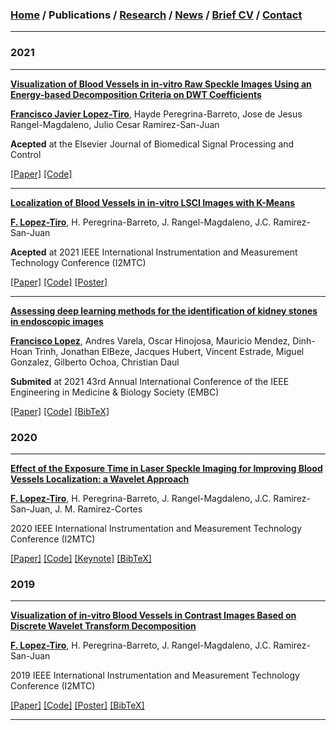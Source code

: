 ###  [Home](/index) / Publications  / [Research](/research) / [News](/news) / [Brief CV](/brief_cv) / [Contact](/contact)
---




### 2021
---

[**Visualization of Blood Vessels  in in-vitro Raw Speckle Images Using an Energy-based Decomposition Criteria on DWT Coefficients**](https://github.com/friscolt/elsevier-wavelet/blob/main/preprint.pdf)

[**Francisco Javier Lopez-Tiro**](https://scholar.google.es/citations?user=IlG06bYAAAAJ&hl=es), Hayde Peregrina-Barreto, Jose de Jesus Rangel-Magdaleno, Julio Cesar Ramirez-San-Juan

**Acepted** at the Elsevier Journal of Biomedical Signal Processing and Control

[[Paper]](https://github.com/friscolt/elsevier-wavelet/blob/main/preprint.pdf)
[[Code]](https://github.com/friscolt/elsevier-wavelet)

---

[**Localization of Blood Vessels in in-vitro LSCI Images with K-Means**](https://github.com/friscolt/i2mtc-2021/blob/main/i2mtc2021.pdf)

[**F. Lopez-Tiro**](https://scholar.google.es/citations?user=IlG06bYAAAAJ&hl=es), H. Peregrina-Barreto, J. Rangel-Magdaleno, J.C. Ramirez-San-Juan

**Acepted**  at 2021 IEEE International Instrumentation and Measurement Technology Conference (I2MTC)

[[Paper]](https://github.com/friscolt/i2mtc-2021/blob/main/i2mtc2021.pdf)
[[Code]](https://github.com/friscolt/i2mtc-2021)
[[Poster]](https://www.researchgate.net/publication/350372727_Localization_of_Blood_Vessels_in_In-Vitro_LSCI_Images_with_K-Means)

---

[**Assessing  deep  learning methods  for  the  identification of kidney  stones in endoscopic images**](https://arxiv.org/abs/2103.01146)

[**Francisco Lopez**](https://scholar.google.es/citations?user=IlG06bYAAAAJ&hl=es), Andres Varela, Oscar Hinojosa, Mauricio Mendez, Dinh-Hoan Trinh, Jonathan ElBeze, Jacques Hubert, Vincent Estrade, Miguel Gonzalez, Gilberto Ochoa, Christian Daul

**Submited** at 2021 43rd Annual International Conference of the IEEE Engineering in Medicine & Biology Society (EMBC)

[[Paper]](https://arxiv.org/abs/2103.01146)
[[Code]](mailto:gilberto.ochoa@tec.com?subject=%20Code%20Arxiv,%20Assessing%20deep%20learning%20methods%20for%20the%20identification%20of%20kidney%20stones%20in%20endoscopic%20images)
[[BibTeX]](https://scholar.googleusercontent.com/scholar.bib?q=info:6x31SdKBABwJ:scholar.google.com/&output=citation&scisdr=CgU82xgsENX4_1XRNG4:AAGBfm0AAAAAYNPXLG7DFXc55OrN8I9EdsqM2fUJIovd&scisig=AAGBfm0AAAAAYNPXLK7yxKYxxq4R9E5k30pVs7ou5WXj&scisf=4&ct=citation&cd=-1&hl=es)


### 2020
---

[**Effect of the Exposure Time in Laser Speckle Imaging for Improving Blood Vessels Localization: a Wavelet Approach**](https://ieeexplore.ieee.org/document/9129242/)

[**F. Lopez-Tiro**](https://scholar.google.es/citations?user=IlG06bYAAAAJ&hl=es), H. Peregrina-Barreto, J. Rangel-Magdaleno, J.C. Ramirez-San-Juan, J. M. Ramirez-Cortes

2020 IEEE International Instrumentation and Measurement Technology Conference (I2MTC)

[[Paper]](https://ieeexplore.ieee.org/document/9129242/)
[[Code]](https://github.com/friscolt/i2mtc-2020)
[[Keynote]](https://www.researchgate.net/publication/341626117_Effect_of_the_Exposure_Time_in_Laser_Speckle_Imaging_for_Improving_Blood_Vessels_Localization_a_Wavelet_Approach)
[[BibTeX]](https://scholar.googleusercontent.com/scholar.bib?q=info:QVFI1T46TbgJ:scholar.google.com/&output=citation&scisdr=CgU82xgsENX4_1XeBlQ:AAGBfm0AAAAAYNPYHlQDkS9-Jri8UVYGJSze2ZNo0tNv&scisig=AAGBfm0AAAAAYNPYHnJCGBrWtmNfWkseEjbGm3gLaTfN&scisf=4&ct=citation&cd=-1&hl=es)


### 2019
---

[**Visualization of in-vitro Blood Vessels in Contrast Images Based on Discrete Wavelet Transform Decomposition**](https://ieeexplore.ieee.org/document/8827144)

[**F. Lopez-Tiro**](https://scholar.google.es/citations?user=IlG06bYAAAAJ&hl=es), H. Peregrina-Barreto, J. Rangel-Magdaleno, J.C. Ramirez-San-Juan

2019 IEEE International Instrumentation and Measurement Technology Conference (I2MTC)

[[Paper]](https://ieeexplore.ieee.org/document/8827144)
[[Code]](https://github.com/friscolt/i2mtc-2019)
[[Poster]](https://www.researchgate.net/publication/333146308_Visualization_of_in-vitro_Blood_Vessels_in_Contrast_Images_Based_on_Discrete_Wavelet_Transform_Decomposition)
[[BibTeX]](https://scholar.googleusercontent.com/scholar.bib?q=info:oS97zz0mG3EJ:scholar.google.com/&output=citation&scisdr=CgU82xgsENX4_1XR4xY:AAGBfm0AAAAAYNPX-xaO40bY2MWoeweu49pvqQgUZNsx&scisig=AAGBfm0AAAAAYNPX-0Sur_8DKbnC1QzSh1bK6ieoE8cD&scisf=4&ct=citation&cd=-1&hl=es)

---
